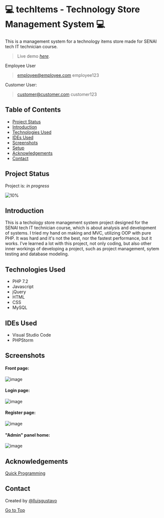 # :computer: techItems - Technology Store Management System  :computer: <a name="top"></a>

This is a management system for a technology items store made for SENAI tech IT technician course. 
> Live demo [_here_](https://www.luisdesouza.com.br/techitems).

Employee User
> employee@employee.com
> employee123

Customer User:
> customer@customer.com
> customer123

## Table of Contents
* [Project Status](#project-status)
* [Introduction](#introduction)
* [Technologies Used](#technologies-used) 
* [IDEs Used](#ides-used) 
* [Screenshots](#screenshots)
* [Setup](#setup)  
* [Acknowledgements](#acknowledgements)
* [Contact](#contact) 

## Project Status <a name="project-status"></a>
Project is: _in progress_

![10%](https://progress-bar.dev/94)
 
## Introduction <a name="introduction"></a>

This is a techology store management system project designed for the SENAI tech IT technician course, which is about analysis and development of systems. I tried my hand on making and MVC, utilizing OOP with pure PHP. It was hard and it's not the best, nor the fastest performance, but it works.
I've learned a lot with this project, not only coding, but also other inner workings of developing a project, such as project management, sytem testing and database modeling.

## Technologies Used <a name="technologies-used"></a>
- PHP 7.2
- Javascript
- jQuery
- HTML
- CSS
- MySQL

## IDEs Used <a name="ides-used"></a>
- Visual Studio Code
- PHPStorm

## Screenshots <a name="screenshots"></a>
#### Front page: ####
![image](https://user-images.githubusercontent.com/48425588/128104218-c55587df-da6b-44bf-8fa0-82c5bfdb3cb7.png)

#### Login page: ####
![image](https://user-images.githubusercontent.com/48425588/128104429-d819adf3-f2db-4493-b897-ac8a396579f1.png)

#### Register page: ####
![image](https://user-images.githubusercontent.com/48425588/128105204-28e53a4d-1039-4970-a94c-6c22568da1be.png)

#### "Admin" panel home: ####
![image](https://user-images.githubusercontent.com/48425588/128105268-6b680b30-38e9-4164-a0d0-97247537ba8e.png)

## Acknowledgements <a name="acknowledgements"></a>
[Quick Programming](https://www.youtube.com/c/QuickProgramming) 

## Contact <a name="contact"></a>
Created by [@lluisgustavo](https://www.luisdesouza.com.br/)

[Go to Top](#top)
